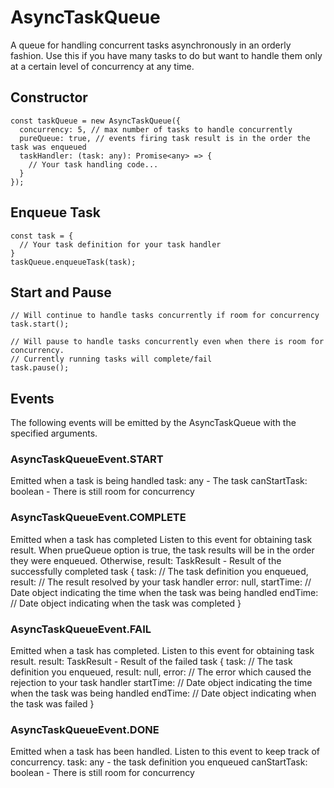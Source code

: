 # AsyncTaskQueue

A queue for handling concurrent tasks asynchronously in an orderly fashion.
Use this if you have many tasks to do but want to handle them only at a certain level of concurrency at any time.

## Constructor
```
const taskQueue = new AsyncTaskQueue({
  concurrency: 5, // max number of tasks to handle concurrently
  pureQueue: true, // events firing task result is in the order the task was enqueued
  taskHandler: (task: any): Promise<any> => {
    // Your task handling code...
  }
});
```

## Enqueue Task
```
const task = {
  // Your task definition for your task handler
}
taskQueue.enqueueTask(task);
```

## Start and Pause
```
// Will continue to handle tasks concurrently if room for concurrency
task.start();

// Will pause to handle tasks concurrently even when there is room for concurrency.
// Currently running tasks will complete/fail
task.pause(); 
```

## Events
The following events will be emitted by the AsyncTaskQueue with the specified arguments.

### AsyncTaskQueueEvent.START
Emitted when a task is being handled
task: any - The task
canStartTask: boolean - There is still room for concurrency

### AsyncTaskQueueEvent.COMPLETE
Emitted when a task has completed
Listen to this event for obtaining task result.
When prueQueue option is true, the task results will be in the order they were enqueued.
Otherwise, 
result: TaskResult - Result of the successfully completed task {
  task: // The task definition you enqueued,
  result: // The result resolved by your task handler
  error: null,
  startTime: // Date object indicating the time when the task was being handled
  endTime: // Date object indicating when the task was completed
}

### AsyncTaskQueueEvent.FAIL
Emitted when a task has completed.
Listen to this event for obtaining task result.
result: TaskResult - Result of the failed task {
  task: // The task definition you enqueued,
  result: null,
  error: // The error which caused the rejection to your task handler
  startTime: // Date object indicating the time when the task was being handled
  endTime: // Date object indicating when the task was failed
}

### AsyncTaskQueueEvent.DONE
Emitted when a task has been handled.
Listen to this event to keep track of concurrency.
task: any - the task definition you enqueued
canStartTask: boolean - There is still room for concurrency